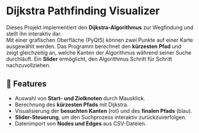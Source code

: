 # Dijkstra Pathfinding Visualizer

Dieses Projekt implementiert den **Dijkstra-Algorithmus** zur Wegfindung und stellt ihn interaktiv dar.  
Mit einer grafischen Oberfläche (PyQt5) können zwei Punkte auf einer Karte ausgewählt werden. Das Programm berechnet den **kürzesten Pfad** und zeigt gleichzeitig an, welche Kanten der Algorithmus während seiner Suche durchläuft. Ein **Slider** ermöglicht, den Algorithmus Schritt für Schritt nachzuvollziehen.

## 🚀 Features
- Auswahl von **Start- und Zielknoten** durch Mausklick.
- Berechnung des **kürzesten Pfads** mit Dijkstra.
- Visualisierung der **besuchten Kanten** (rot) und des **finalen Pfads** (blau).
- **Slider-Steuerung**, um den Suchprozess interaktiv zurückzuverfolgen.
- Datenimport von **Nodes und Edges** aus CSV-Dateien.
